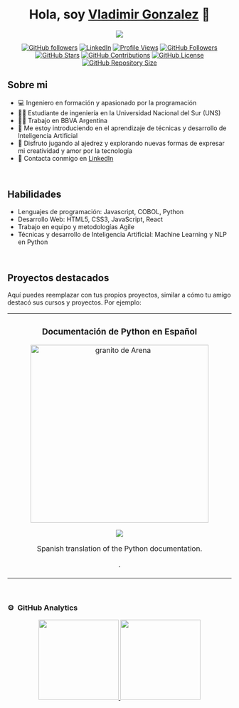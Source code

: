 <div align="center">
  <h1 align="center">Hola, soy <a href="https://www.linkedin.com/in/vladimir-gonzalez-77a3291b0/" onclick="window.open(this.href); return false;">Vladimir Gonzalez</a> 👋</h1>
  <img src="https://i.ibb.co/8766S57/banner-2.png">
</div>




<p align="center">
  <a href="https://github.com/VladimirGonzalez"><img src="https://img.shields.io/github/followers/VladimirGonzalez?style=social" alt="GitHub followers"></a>
  <a href="https://www.linkedin.com/in/vladimir-gonzalez-77a3291b0/"><img src="https://img.shields.io/badge/-LinkedIn-blue?style=social&logo=linkedin" alt="LinkedIn"></a>
  <a href="https://github.com/VladimirGonzalez"><img src="https://komarev.com/ghpvc/?username=VladimirGonzalez" alt="Profile Views"></a>
  <a href="https://github.com/VladimirGonzalez"><img src="https://img.shields.io/github/followers/VladimirGonzalez?label=Followers&style=social" alt="GitHub Followers"></a>
  <a href="https://github.com/VladimirGonzalez"><img src="https://img.shields.io/github/stars/VladimirGonzalez?style=social" alt="GitHub Stars"></a>
  <a href="https://github.com/VladimirGonzalez"><img src="https://img.shields.io/github/last-commit/VladimirGonzalez/VladimirGonzalez?label=Contributions" alt="GitHub Contributions"></a>
  <a href="https://github.com/VladimirGonzalez"><img src="https://img.shields.io/github/license/VladimirGonzalez/VladimirGonzalez" alt="GitHub License"></a>
  <a href="https://github.com/VladimirGonzalez"><img src="https://img.shields.io/github/repo-size/VladimirGonzalez/VladimirGonzalez" alt="GitHub Repository Size"></a>
</p>


## Sobre mi

- 💻 Ingeniero en formación y apasionado por la programación
- 🧑‍🎓 Estudiante de ingeniería en la Universidad Nacional del Sur (UNS)
- 👨‍💻 Trabajo en BBVA Argentina
- 🧠 Me estoy introduciendo en el aprendizaje de técnicas y desarrollo de Inteligencia Artificial
- 🎲 Disfruto jugando al ajedrez y explorando nuevas formas de expresar mi creatividad y amor por la tecnología
- 💬 Contacta conmigo en [LinkedIn](https://www.linkedin.com/in/vladimir-gonzalez-77a3291b0/)

<br>

## Habilidades

- Lenguajes de programación: Javascript, COBOL, Python
- Desarrollo Web: HTML5, CSS3, JavaScript, React
- Trabajo en equipo y metodologías Agile
- Técnicas y desarrollo de Inteligencia Artificial: Machine Learning y NLP en Python

<br>

## Proyectos destacados

Aquí puedes reemplazar con tus propios proyectos, similar a cómo tu amigo destacó sus cursos y proyectos. Por ejemplo:

<table>
<tr>
<td width="50%">
<h3 align="center">Documentación de Python en Español</h3>
<div align="center">                                       
<a href="https://github.com/VladimirGonzalez/python-docs-es" target="_blank"><img src="https://upload.wikimedia.org/wikipedia/commons/thumb/0/0a/Python.svg/2048px-Python.svg.png" width="400" alt="granito de Arena"></a>
<br>
<p>
<a href="https://github.com/python/python-docs-es" target="_blank">
<img src="https://avatars.githubusercontent.com/u/1525981?s=48&v=4">
</a>
</p>
<p>Spanish translation of the Python documentation.

.</p>
</div>                                                             
</table>                                                                                 
</div>
<br>

### ⚙️ &nbsp;GitHub Analytics

<p align="center">
<a href="https://github.com/VladimirGonzalez">
  <img height="180em" src="https://github-readme-stats-eight-theta.vercel.app/api?username=VladimirGonzalez&show_icons=true&theme=algolia&include_all_commits=true&count_private=true"/>
  <img height="180em" src="https://github-readme-stats-eight-theta.vercel.app/api/top-langs/?username=VladimirGonzalez&layout=compact&langs_count=8&theme=algolia"/>
</a>
</p>
